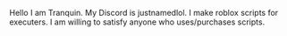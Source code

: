 Hello I am Tranquin.
My Discord is justnamedlol.
I make roblox scripts for executers.
I am willing to satisfy anyone who uses/purchases scripts.
